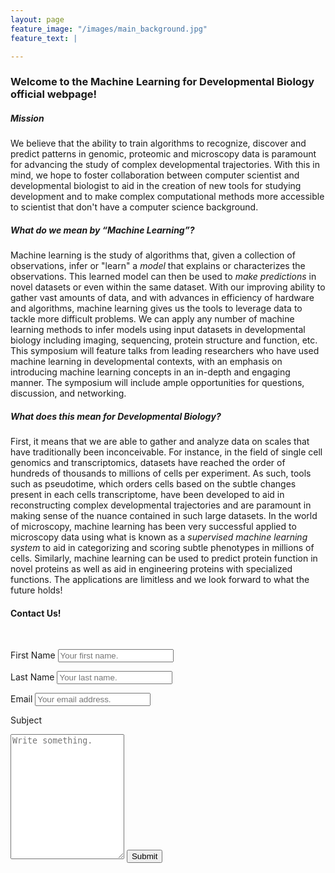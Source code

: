 ```yaml
---
layout: page
feature_image: "/images/main_background.jpg"
feature_text: |

---
```

### Welcome to the Machine Learning for Developmental Biology official webpage!  

##### Mission  
We believe that the ability to train algorithms to recognize, discover and predict patterns in genomic, proteomic and microscopy data is paramount for advancing the study of complex developmental trajectories. With this in mind, we hope to foster collaboration between computer scientist and developmental biologist to aid in the creation of new tools for studying development and to make complex computational methods more accessible to scientist that don't have a computer science background.

##### What do we mean by “Machine Learning”?  
Machine learning is the study of algorithms that, given a collection of observations, infer or "learn" a  _model_ that explains or characterizes the observations. This learned model can then be used to _make predictions_ in novel datasets or even within the same dataset.  With our improving ability to gather vast amounts of data, and with advances in efficiency of hardware and algorithms, machine learning gives us the tools to leverage data to tackle more difficult problems. We can apply any number of machine learning methods to infer models using input datasets in developmental biology including imaging, sequencing, protein structure and function, etc. This symposium will feature talks from leading researchers who have used machine learning in developmental contexts, with an emphasis on introducing machine learning concepts in an in-depth and engaging manner. The symposium will include ample opportunities for questions, discussion, and networking.

##### What does this mean for Developmental Biology?
First, it means that we are able to gather and analyze data on scales that have traditionally been inconceivable. For instance, in the field of single cell genomics and transcriptomics, datasets have reached the order of hundreds of thousands to millions of cells per experiment. As such, tools such as pseudotime, which orders cells based on the subtle changes present in each cells transcriptome, have been developed to aid in reconstructing complex developmental trajectories and are paramount in making sense of the nuance contained in such large datasets. In the world of microscopy, machine learning has been very successful applied to microscopy data using what is known as a _supervised machine learning system_ to aid in categorizing and scoring subtle phenotypes in millions of cells. Similarly, machine learning can be used to predict protein function in novel proteins as well as aid in engineering proteins with specialized functions. The applications are limitless and we look forward to what the future holds!

#### Contact Us!  
<br>
<div class="container">
 <form action="https://formspree.io/sdb.machine.learning@gmail.com" method="POST">

   <label for="fname">First Name</label>
   <input type="text" id="fname" name="firstname" placeholder="Your first name." required>

   <label for="lname">Last Name</label>
   <input type="text" id="lname" name="lastname" placeholder="Your last name." required>

   <label for="lname">Email</label>
   <input type="text" id="lname" name="lastname" placeholder="Your email address." required type="email">


   <label for="subject">Subject</label>
   <textarea id="subject" name="subject" placeholder="Write something." style="height:200px"></textarea>

   <input type="submit" value="Submit">

 </form>
</div>

